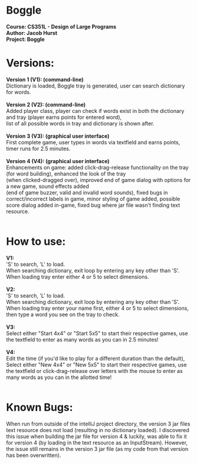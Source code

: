 # Boggle
<b>Course: CS351L - Design of Large Programs<br>
Author: Jacob Hurst<br>
Project: Boggle</b><br>

# Versions:
<b>Version 1 (V1): (command-line)</b><br>
  Dictionary is loaded, Boggle tray is generated, user can search dictionary for words.<br><br>
<b>Version 2 (V2): (command-line)</b><br>
  Added player class, player can check if words exist in both the dictionary and tray (player earns points for entered word),<br>
  list of  all possible words in tray and dictionary is shown after.<br><br>
<b>Version 3 (V3): (graphical user interface)</b><br>
  First complete game, user types in words via textfield and earns points, timer runs for 2.5 minutes.<br><br>
<b>Version 4 (V4): (graphical user interface)</b><br> 
  Enhancements on game: added click-drag-release functionality on the tray (for word building), enhanced the look of the tray<br>
  (when clicked-dragged over), improved end of game dialog with options for a new game, sound effects added<br>
  (end of game buzzer, valid and invalid word sounds), fixed bugs in correct/incorrect labels in game, minor styling of game added,
  possible score dialog added in-game, fixed bug where jar file wasn't finding text resource.<br><br>

# How to use:
<b>V1:</b><br>
  'S' to search, 'L' to load.<br> 
  When searching dictionary, exit loop by entering any key other than 'S'.<br>
  When loading tray enter either 4 or 5 to select dimensions.<br><br>
<b>V2:</b><br>
  'S' to search, 'L' to load.<br> 
  When searching dictionary, exit loop by entering any key other than 'S'.<br>
  When loading tray enter your name first, either 4 or 5 to select dimensions, then type a word you see on the tray to check.<br><br>
<b>V3:</b><br>
  Select either "Start 4x4" or "Start 5x5" to start their respective games, use the textfield to enter as many words as you can in 2.5
  minutes!<br><br>
<b>V4:</b><br>
  Edit the time (if you'd like to play for a different duration than the default), Select either "New 4x4" or "New 5x5" to start their respective games, use the textfield or click-drag-release over letters with the mouse to enter as many words as you can in the allotted time!<br><br>

# Known Bugs:
  When run from outside of the intelliJ project directory, the version 3 jar files text resource does not load (resulting in no dictionary loaded). I discovered this issue when building the jar file for version 4 & luckily, was able to fix it for version 4 (by loading in the text resource as an InputStream). However, the issue still remains in the version 3 jar file (as my code from that version has been overwritten). 
